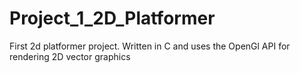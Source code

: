 # Project_1_2D_Platformer
First 2d platformer project. Written in C and uses the OpenGl API for rendering 2D vector graphics
